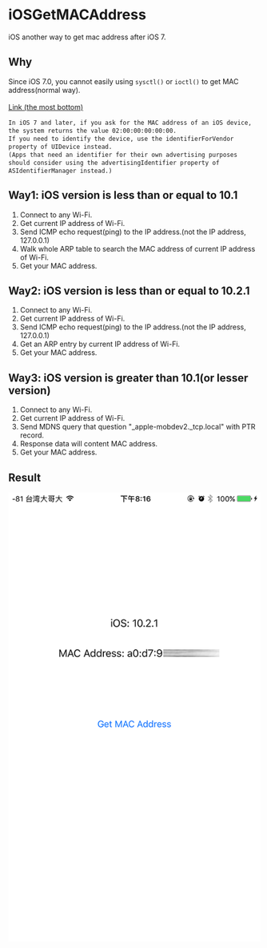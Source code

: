 # iOSGetMACAddress
iOS another way to get mac address after iOS 7.

## Why
Since iOS 7.0, you cannot easily using ```sysctl()``` or ```ioctl()``` to get MAC address(normal way).
<br />
<br />
[Link (the most bottom)](https://developer.apple.com/library/content/releasenotes/General/WhatsNewIniOS/Articles/iOS7.html)

```
In iOS 7 and later, if you ask for the MAC address of an iOS device, the system returns the value 02:00:00:00:00:00.
If you need to identify the device, use the identifierForVendor property of UIDevice instead.
(Apps that need an identifier for their own advertising purposes should consider using the advertisingIdentifier property of ASIdentifierManager instead.)
```

## Way1: iOS version is less than or equal to 10.1
1. Connect to any Wi-Fi.
2. Get current IP address of Wi-Fi.
1. Send ICMP echo request(ping) to the IP address.(not the IP address, 127.0.0.1)
2. Walk whole ARP table to search the MAC address of current IP address of Wi-Fi.
3. Get your MAC address.

## Way2: iOS version is less than or equal to 10.2.1
1. Connect to any Wi-Fi.
2. Get current IP address of Wi-Fi.
1. Send ICMP echo request(ping) to the IP address.(not the IP address, 127.0.0.1)
2. Get an ARP entry by current IP address of Wi-Fi.
3. Get your MAC address.

## Way3: iOS version is greater than 10.1(or lesser version)
1. Connect to any Wi-Fi.
2. Get current IP address of Wi-Fi.
1. Send MDNS query that question "\_apple-mobdev2.\_tcp.local" with PTR record.
2. Response data will content MAC address.
3. Get your MAC address.

## Result
<img src="example.PNG">

